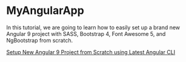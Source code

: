 # MyAngularApp
In this tutorial, we are going to learn how to easily set up a brand new Angular 9 project with SASS, Bootstrap 4, Font Awesome 5, and NgBootstrap from scratch.

[Setup New Angular 9 Project from Scratch using Latest Angular CLI](https://www.positronx.io/setup-angular-6-project-using-bootstrap-4-sass-font-awesome-ng-bootstrap/)

